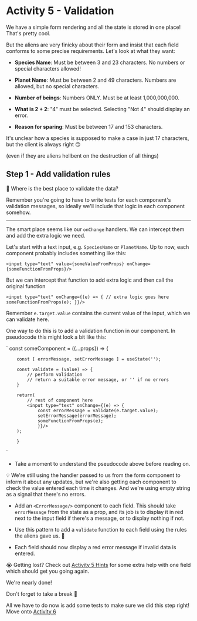 # Activity 5 - Validation

We have a simple form rendering and all the state is stored in one place! That's pretty cool.

But the aliens are very finicky about their form and insist that each field conforms to some precise requirements. Let's look at what they want:

- **Species Name**: Must be between 3 and 23 characters. No numbers or special characters allowed!

- **Planet Name**: Must be between 2 and 49 characters. Numbers are allowed, but no special characters.

- **Number of beings**: Numbers ONLY. Must be at least 1,000,000,000.

-  **What is 2 + 2**: "4" must be selected. Selecting "Not 4" should display an error.

- **Reason for sparing**: Must be between 17 and 153 characters. 

It's unclear how a species is supposed to make a case in just 17 characters, but the client is always right  🙃

(even if they are aliens hellbent on the destruction of all things)

## Step 1 - Add validation rules

🤔  Where is the best place to validate the data?

Remember you're going to have to write tests for each component's validation messages, so ideally we'll include that logic in each component somehow.

---

The smart place seems like our `onChange` handlers. We can intercept them and add the extra logic we need.

Let's start with a text input, e.g. `SpeciesName` or `PlanetName`. Up to now, each component probably includes something like this:

`<input type="text" value={someValueFromProps} onChange={someFunctionFromProps}/>`

But we can intercept that function to add extra logic and then call the original function

`<input type="text" onChange={(e) => { // extra logic goes here 
someFunctionFromProps(e); }}/>`

Remember `e.target.value` contains the current value of the input, which we can validate here. 

One way to do this is to add a validation function in our component. In pseudocode this might look a bit like this:

`
	const someComponent = ({...props}) => {

		const [ errorMessage, setErrorMessage ] = useState('');

		const validate = (value) => {
			// perform validation
			// return a suitable error message, or '' if no errors
		}

		return(
			// rest of component here
			<input type="text" onChange={(e) => {
				const errorMessage = validate(e.target.value);
				setErrorMessage(errorMessage);
				someFunctionFromProps(e);
				}}/>
		);

		}
`

-   Take a moment to understand the pseudocode above before reading on.

💡  We're still using the handler passed to us from the form component to inform it about any updates, but we're also getting each component to check the value entered each time it changes. And we're using empty string as a signal that there's no errors.

-   Add an `<ErrorMessage/>` component to each field. This should take `errorMessage` from the state as a prop, and its job is to display it in red next to the input field if there's a message, or to display nothing if not.

-   Use this pattern to add a `validate` function to each field using the rules the aliens gave us. 👾

-   Each field should now display a red error message if invalid data is entered.

😭  Getting lost? Check out [Activity 5 Hints](./activity-5-hints.md) for some extra help with one field which should get you going again.

We're nearly done!

Don't forget to take a break 🌯

All we have to do now is add some tests to make sure we did this step right! Move onto [Activity 6](./activity-6.md)
